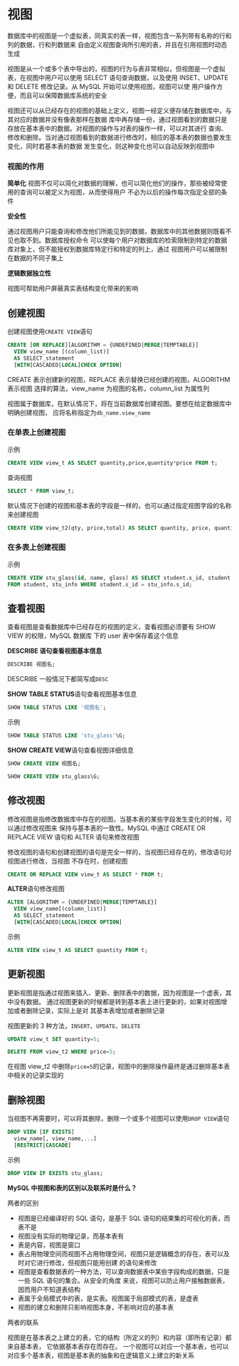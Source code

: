 # 视图

数据库中的视图是一个虚拟表，同真实的表一样，视图包含一系列带有名称的行和列的数据，行和列数据来
自由定义视图查询所引用的表，并且在引用视图时动态生成

视图是从一个或多个表中导出的，视图的行为与表非常相似，但视图是一个虚拟表，在视图中用户可以使用 SELECT
语句查询数据，以及使用 INSET、UPDATE 和 DELETE 修改记录。从 MySQL 开始可以使用视图，视图可以使
用户操作方便，而且可以保障数据库系统的安全

视图还可以从已经存在的视图的基础上定义，视图一经定义便存储在数据库中，与其对应的数据并没有像表那样在数据
库中再存储一份，通过视图看到的数据只是存放在基本表中的数据。对视图的操作与对表的操作一样，可以对其进行
查询、修改和删除。当对通过视图看到的数据进行修改时，相应的基本表的数据也要发生变化，同时若基本表的数据
发生变化，则这种变化也可以自动反映到视图中

### 视图的作用

**简单化**
视图不仅可以简化对数据的理解，也可以简化他们的操作，那些被经常使用的查询可以被定义为视图，从而使得用户
不必为以后的操作每次指定全部的条件

**安全性**

通过视图用户只能查询和修改他们所能见到的数据，数据库中的其他数据则既看不见也取不到。数据库授权命令
可以使每个用户对数据库的检索限制到特定的数据库对象上，但不能授权到数据库特定行和特定的列上，通过
视图用户可以被限制在数据的不同子集上

**逻辑数据独立性**

视图可帮助用户屏蔽真实表结构变化带来的影响

## 创建视图

创建视图使用`CREATE VIEW`语句

```sql
CREATE [OR REPLACE][ALGORITHM = {UNDEFINED|MERGE|TEMPTABLE}]
  VIEW view_name [(column_list)]
  AS SELECT_statement
  [WITH[CASCADED|LOCAL]CHECK OPTION]
```

CREATE 表示创建新的视图，REPLACE 表示替换已经创建的视图，ALGORITHM 表示视图
选择的算法，view_name 为视图的名称，column_list 为属性列

视图属于数据库，在默认情况下，将在当前数据库创建视图。要想在给定数据库中明确创建视图，
应将名称指定为`db_name.view_name`

### 在单表上创建视图

示例

```sql
CREATE VIEW view_t AS SELECT quantity,price,quantity*price FROM t;
```

查询视图

```sql
SELECT * FROM view_t;
```

默认情况下创建的视图和基本表的字段是一样的，也可以通过指定视图字段的名称来创建视图

```sql
CREATE VIEW view_t2(qty, price,total) AS SELECT quantity, price, quantity*price FROM t;
```

### 在多表上创建视图

示例

```sql
CREATE VIEW stu_glass(id, name, glass) AS SELECT student.s_id, student.name, stu_info.glass
FROM student, stu_info WHERE student.s_id = stu_info.s_id;
```

## 查看视图

查看视图是查看数据库中已经存在的视图的定义，查看视图必须要有 SHOW VIEW 的权限，MySQL 数据库
下的 user 表中保存着这个信息

**DESCRIBE 语句查看视图基本信息**

```sql
DESCRIBE 视图名;
```

DESCRIBE 一般情况下都简写成`DESC`

**SHOW TABLE STATUS**语句查看视图基本信息

```sql
SHOW TABLE STATUS LIKE '视图名';
```

示例

```sql
SHOW TABLE STATUS LIKE 'stu_glass'\G;
```

**SHOW CREATE VIEW**语句查看视图详细信息

```sql
SHOW CREATE VIEW 视图名;
```

```sql
SHOW CREATE VIEW stu_glass\G;
```

## 修改视图

修改视图是指修改数据库中存在的视图，当基本表的某些字段发生变化的时候，可以通过修改视图来
保持与基本表的一致性。MySQL 中通过 CREATE OR REPLACE VIEW 语句和 ALTER 语句来修改视图

修改视图的语句和创建视图的语句是完全一样的，当视图已经存在的，修改语句对视图进行修改，当视图
不存在时，创建视图

```sql
CREATE OR REPLACE VIEW view_t AS SELECT * FROM t;
```

**ALTER**语句修改视图

```sql
ALTER [ALGORITHM = {UNDEFINED|MERGE|TEMPTABLE}]
  VIEW view_name[(column_list)]
  AS SELECT_statement
  [WITH[CASCADED|LOCAL]CHECK OPTION]
```

示例

```sql
ALTER VIEW view_t AS SELECT quantity FROM t;
```

## 更新视图

更新视图是指通过视图来插入、更新、删除表中的数据，因为视图是一个虚表，其中没有数据。
通过视图更新的时候都是转到基本表上进行更新的，如果对视图增加或者删除记录，实际上是对
其基本表增加或者删除记录

视图更新的 3 种方法，`INSERT`、`UPDATE`、`DELETE`

```sql
UPDATE view_t SET quantity=5;
```

```sql
DELETE FROM view_t2 WHERE price=5;
```

在视图 view_t2 中删除`price=5`的记录，视图中的删除操作最终是通过删除基本表中相关的记录实现的

## 删除视图

当视图不再需要时，可以将其删除，删除一个或多个视图可以使用`DROP VIEW`语句

```sql
DROP VIEW [IF EXISTS]
  view_name[, view_name,...]
  [RESTRICT|CASCADE]
```

示例

```sql
DROP VIEW IF EXISTS stu_glass;
```

**MySQL 中视图和表的区别以及联系时是什么？**

两者的区别

- 视图是已经编译好的 SQL 语句，是基于 SQL 语句的结果集的可视化的表，而表不是
- 视图没有实际的物理记录，而基本表有
- 表是内容，视图是窗口
- 表占用物理空间而视图不占用物理空间，视图只是逻辑概念的存在，表可以及时对它进行修改，但视图只能用创建
  的语句来修改
- 视图是查看数据表的一种方法，可以查询数据表中某些字段构成的数据，只是一些 SQL 语句的集合。从安全的角度
  来说，视图可以防止用户接触数据表，因而用户不知道表结构
- 表属于全局模式中的表，是实表。视图属于局部模式的表，是虚表
- 视图的建立和删除只影响视图本身，不影响对应的基本表

两者的联系

视图是在基本表之上建立的表，它的结构（所定义的列）和内容（即所有记录）都来自基本表，
它依据基本表存在而存在。
一个视图可以对应一个基本表，也可以对应多个基本表，视图是基本表的抽象和在逻辑意义上建立的新关系
